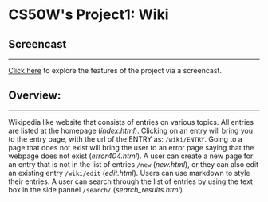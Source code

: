 # CS50W's Project1: Wiki

## Screencast
-------------
[Click here](https://youtu.be/rpH4Ot-bbC8) to explore the features of the project via a screencast.

## Overview:
------------
Wikipedia like website that consists of entries on various topics. All entries are listed at the homepage (_index.html_). Clicking on an entry will bring you to the entry page, with the url of the ENTRY as: `/wiki/ENTRY`. Going to a page that does not exist will bring the user to an error page saying that the webpage does not exist (_error404.html_). A user can create a new page for an entry that is not in the list of entries `/new` (_new.html_), or they can also edit an existing entry `/wiki/edit` (_edit.html_). Users can use markdown to style their entries. A user can search through the list of entries by using the text box in the side pannel `/search/` (_search_results.html_). 

